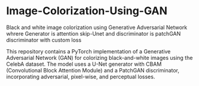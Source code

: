 # Image-Colorization-Using-GAN
Black and white image colorization using Generative Adversarial Network whrere Generator is attention skip-Unet and discriminator is patchGAN discriminator with custom loss

This repository contains a PyTorch implementation of a Generative Adversarial Network (GAN) for colorizing black-and-white images using the CelebA dataset. The model uses a U-Net generator with CBAM (Convolutional Block Attention Module) and a PatchGAN discriminator, incorporating adversarial, pixel-wise, and perceptual losses.

